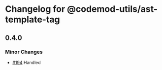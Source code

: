 # Changelog for @codemod-utils/ast-template-tag

## 0.4.0

### Minor Changes

- [#194](https://github.com/ijlee2/codemod-utils/pull/194) Handled <template> tag inside render() ([@ijlee2](https://github.com/ijlee2))

### Patch Changes

- [#195](https://github.com/ijlee2/codemod-utils/pull/195) Listed @codemod-utils/ast-javascript as a dependency ([@ijlee2](https://github.com/ijlee2))

## 0.3.0

### Minor Changes

- [#191](https://github.com/ijlee2/codemod-utils/pull/191) Implemented a two-pass for updateJavaScript() ([@ijlee2](https://github.com/ijlee2))
- [#190](https://github.com/ijlee2/codemod-utils/pull/190) Created toTemplateTag() ([@ijlee2](https://github.com/ijlee2))

### Patch Changes

- [#192](https://github.com/ijlee2/codemod-utils/pull/192) Refactored code ([@ijlee2](https://github.com/ijlee2))

## 0.2.0

### Minor Changes

- [#189](https://github.com/ijlee2/codemod-utils/pull/189) Separated preprocess() into findTemplateTags() and toEcma() ([@ijlee2](https://github.com/ijlee2))
- [#189](https://github.com/ijlee2/codemod-utils/pull/189) Generalized replaceTemplate() ([@ijlee2](https://github.com/ijlee2))

### Patch Changes

- [#188](https://github.com/ijlee2/codemod-utils/pull/188) Added a failing test for updateJavascript() ([@ijlee2](https://github.com/ijlee2))

## 0.1.0

### Minor Changes

- [#181](https://github.com/ijlee2/codemod-utils/pull/181) Created @codemod-utils/ast-template-tag ([@ijlee2](https://github.com/ijlee2))

